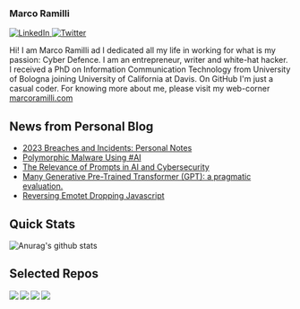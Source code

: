 ### Marco Ramilli

<p align="left">
 <a href="https://www.linkedin.com/in/marcoramilli/" target="_blank">
    <img src="https://img.shields.io/badge/LinkedIn-%230077B5.svg?&style=flat-square&logo=linkedin&logoColor=white&color=071A2C" alt="LinkedIn">
 <a href="https://twitter.com/Marco_Ramilli/" target="_blank">
    <img src="https://img.shields.io/badge/Twitter-%231877F2.svg?&style=flat-square&logo=twitter&logoColor=white&color=071A2C" alt="Twitter">
  </a>
</p>

Hi! I am Marco Ramilli ad I dedicated all my life in working for what is my passion: Cyber Defence. I am an entrepreneur, writer and white-hat hacker. I received a PhD on Information Communication Technology from University of Bologna joining University of California at Davis. On GitHub I'm just a casual coder. For knowing more about me, please visit my web-corner [marcoramilli.com](https://marcoramilli.com) 

## News from Personal Blog
<!--START_SECTION:feed-->
* [2023 Breaches and Incidents: Personal Notes](https:&#x2F;&#x2F;marcoramilli.com&#x2F;2023&#x2F;06&#x2F;22&#x2F;2023-breaches-and-incidents-personal-notes&#x2F;)
* [Polymorphic Malware Using #AI](https:&#x2F;&#x2F;marcoramilli.com&#x2F;2023&#x2F;05&#x2F;25&#x2F;polymorphic-malware-using-ai&#x2F;)
* [The Relevance of Prompts in AI and Cybersecurity](https:&#x2F;&#x2F;marcoramilli.com&#x2F;2023&#x2F;04&#x2F;30&#x2F;the-relevance-of-prompts-in-ai-and-cybersecurity&#x2F;)
* [Many Generative Pre-Trained Transformer (GPT): a pragmatic evaluation.](https:&#x2F;&#x2F;marcoramilli.com&#x2F;2023&#x2F;04&#x2F;12&#x2F;many-generative-pre-trained-transformer-gpt-a-pragmatic-evaluation&#x2F;)
* [Reversing Emotet Dropping Javascript](https:&#x2F;&#x2F;marcoramilli.com&#x2F;2023&#x2F;03&#x2F;22&#x2F;reversing-emotet-dropping-javascript&#x2F;)
<!--END_SECTION:feed-->

## Quick Stats
![Anurag's github stats](https://github-readme-stats.vercel.app/api?username=marcoramilli&show_icons=true&hide_border=true&hide=contribs,prs])

## Selected Repos
<a href="https://github.com/marcoramilli/MalwareTrainingSets">
  <img align="left" src="https://github-readme-stats.vercel.app/api/pin/?username=marcoramilli&repo=MalwareTrainingSets" />
</a>
<a href="https://github.com/marcoramilli/PhishingKitTracker">
  <img align="left" src="https://github-readme-stats.vercel.app/api/pin/?username=marcoramilli&repo=PhishingKitTracker" />
</a>
<a href="https://github.com/marcoramilli/malcontrol">
  <img align="left" src="https://github-readme-stats.vercel.app/api/pin/?username=marcoramilli&repo=malcontrol" />
</a>
<a href="https://github.com/marcoramilli/APT34">
  <img align="left" src="https://github-readme-stats.vercel.app/api/pin/?username=marcoramilli&repo=APT34" />
</a>
